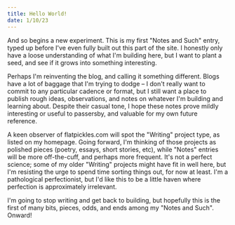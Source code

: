 ```yaml
---
title: Hello World!
date: 1/10/23
---
```


And so begins a new experiment. This is my first "Notes and Such" entry, typed up before I've even fully built out this part of the site. I honestly only have a loose understanding of what I'm building here, but I want to plant a seed, and see if it grows into something interesting.

Perhaps I'm reinventing the blog, and calling it something different. Blogs have a lot of baggage that I'm trying to dodge – I don't really want to commit to any particular cadence or format, but I still want a place to publish rough ideas, observations, and notes on whatever I'm building and learning about. Despite their casual tone, I hope these notes prove mildly interesting or useful to passersby, and valuable for my own future reference.

A keen observer of flatpickles.com will spot the "Writing" project type, as listed on my homepage. Going forward, I'm thinking of those projects as polished pieces (poetry, essays, short stories, etc), while "Notes" entries will be more off-the-cuff, and perhaps more frequent. It's not a perfect science; some of my older "Writing" projects might have fit in well here, but I'm resisting the urge to spend time sorting things out, for now at least. I'm a pathological perfectionist, but I'd like this to be a little haven where perfection is approximately irrelevant.

I'm going to stop writing and get back to building, but hopefully this is the first of many bits, pieces, odds, and ends among my "Notes and Such". Onward!
